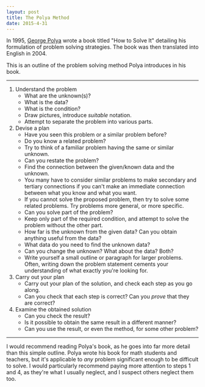 ```yaml
---
layout: post
title: The Polya Method
date: 2015-4-31
---
```


In 1995, [George Polya](https://en.wikipedia.org/wiki/George_Pólya) wrote a book titled "How to Solve It" detailing his formulation of problem solving strategies. The book was then translated into English in 2004.

This is an outline of the problem solving method Polya introduces in his book.

---

1. Understand the problem
    * What are the unknown(s)?
    * What is the data?
    * What is the condition?
    * Draw pictures, introduce *suitable* notation.
    * Attempt to separate the problem into various parts.
2. Devise a plan
    * Have you seen this problem or a similar problem before?
    * Do you know a related problem?
    * Try to think of a familiar problem having the same or similar unknown.
    * Can you restate the problem?
    * Find the connection between the given/known data and the unknown.
    * You many have to consider similar problems to make secondary and tertiary connections if you can't make an immediate connection between what you know and what you want.
    * If you cannot solve the proposed problem, then try to solve some related problems. Try problems more general, or more specific.
    * Can you solve part of the problem?
    * Keep only part of the required condition, and attempt to solve the problem without the other part.
    * How far is the unknown from the given data? Can you obtain anything useful from the data?
    * What data do you need to find the unknown data?
    * Can you change the unknown? What about the data? Both?
    * Write yourself a small outline or paragraph for larger problems. Often, writing down the problem statement cements your understanding of what exactly you're looking for.
3. Carry out your plan
    * Carry out your plan of the solution, and check each step as you go along.
    * Can you check that each step is correct? Can you *prove* that they are correct?
4. Examine the obtained solution
    * Can you check the result?
    * Is it possible to obtain the same result in a different manner?
    * Can you use the result, or even the method, for some other problem?

---

I would recommend reading Polya's book, as he goes into far more detail than this simple outline. Polya wrote his book for math students and teachers, but it's applicable to *any* problem significant enough to be difficult to solve. I would particularly recommend paying more attention to steps 1 and 4, as they're what I usually neglect, and I suspect others neglect them too.
